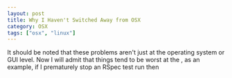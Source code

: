 ```yaml
---
layout: post
title: Why I Haven't Switched Away from OSX
category: OSX
tags: ["osx", "linux"]
---
```

It should be noted that these problems aren't just at the operating system or GUI level.  Now I will admit that things tend to be worst at the , as an example, if I prematurely stop an RSpec test run then 
